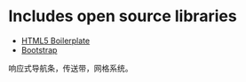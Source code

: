 
# Includes open source libraries
* [HTML5 Boilerplate](http://h5bp.com/)
* [Bootstrap](http://getbootstrap.com/)

响应式导航条，传送带，网格系统。